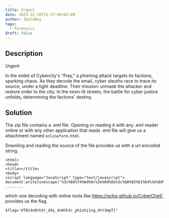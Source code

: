 ```yaml
---
title: Urgent 
date: 2023-12-10T13:37:49+02:00
author: 1byteBoy
tags:
  - Forensics
draft: false
---
```


## Description

Urgent

In the midst of Cybercity's "Fray," a phishing attack targets its factions, sparking chaos. As they decode the email, cyber sleuths race to trace its source, under a tight deadline. Their mission: unmask the attacker and restore order to the city. In the neon-lit streets, the battle for cyber justice unfolds, determining the factions' destiny.

## Solution

The zip file contains a .eml file. Opening or reading it with any .eml reader online or with any other application that reads .eml file will give us a attachment named `onlineform.html`. 

Downling and reading the source of the file provides us with a url encoded string.

```
<html>                                                                                                                                               
<head>                                                                                                                                               
<title></title>
<body>
<script language="JavaScript" type="text/javascript">
document.write(unescape('%3c%68%74%6d%6c%3e%0d%0a%3c%68%65%61%64%3e%0d%0a%3c%74%69%74%6c%65%3e%20%3e%5f%20%3c%2f%74%69%74%6c%65%3e%0d%0a%3c%63%65%6e%74%65%72%3e%3c ........
```

which one decoding with online tools like https://gchq.github.io/CyberChef/, provides us the flag

```
$flag='HTB{4n0th3r_d4y_4n0th3r_ph1shi1ng_4tt3mpT}"
```

